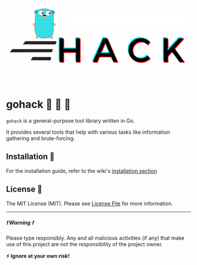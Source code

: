 <p align="center">
<img align="center" src="assets/banner1.png" width=800/>
</p>

<br><br>

# gohack :rocket: :school_satchel: :tada:
`gohack` is a general-purpose tool library written in Go.

It provides several tools that help with various tasks like information gathering and brute-forcing.


## Installation :floppy_disk:

For the installation guide, refer to the wiki's [installation section](https://github.com/NovusEdge/gohack/wiki#installation)


## License :scroll:
The MIT License (MIT). Please see [License File](LICENSE) for more information.

***

#### _:exclamation: Warning :exclamation:_
Please type responsibly. Any and all malicious activities (if any) that make use of this project are not the responsibility of the project owner.

**:zap: Ignore at your own risk!**
